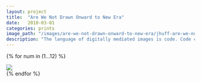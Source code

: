 ```yaml
---
layout: project
title:  "Are We Not Drawn Onward to New Era"
date:   2010-03-01
categories: prints 
image_path: "/images/are-we-not-drawn-onward-to-new-era/jhuff-are-we-not-drawn-onward-to-new-era-"
description: "The language of digitally mediated images is code. Code constructs the images we see and by altering the code we alter the image's stability and meaning. This series of TIFFs searches for code that works as a palindrome challenging the blurring boundary between human language and it's digital mediated manifestations. Images are show side by side: original vs. palindrome."
---
```


{% for num in (1...12) %}
<div>
    <img class="mb3" src="{{ page.image_path }}{{ num }}.jpg" />
</div>
{% endfor %}
